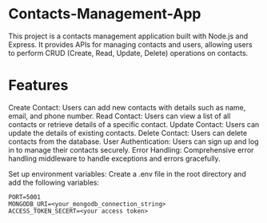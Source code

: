 # Contacts-Management-App

This project is a contacts management application built with Node.js and Express. It provides APIs for managing contacts and users, allowing users to perform CRUD (Create, Read, Update, Delete) operations on contacts.

# Features
Create Contact: Users can add new contacts with details such as name, email, and phone number.
Read Contact: Users can view a list of all contacts or retrieve details of a specific contact.
Update Contact: Users can update the details of existing contacts.
Delete Contact: Users can delete contacts from the database.
User Authentication: Users can sign up and log in to manage their contacts securely.
Error Handling: Comprehensive error handling middleware to handle exceptions and errors gracefully.


Set up environment variables:
Create a .env file in the root directory and add the following variables:

```plaintext
PORT=5001
MONGODB_URI=<your_mongodb_connection_string>
ACCESS_TOKEN_SECERT=<your access token>
